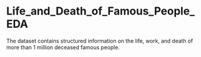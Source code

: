 # Life_and_Death_of_Famous_People_EDA
The dataset contains structured information on the life, work, and death of more than 1 million deceased famous people.
